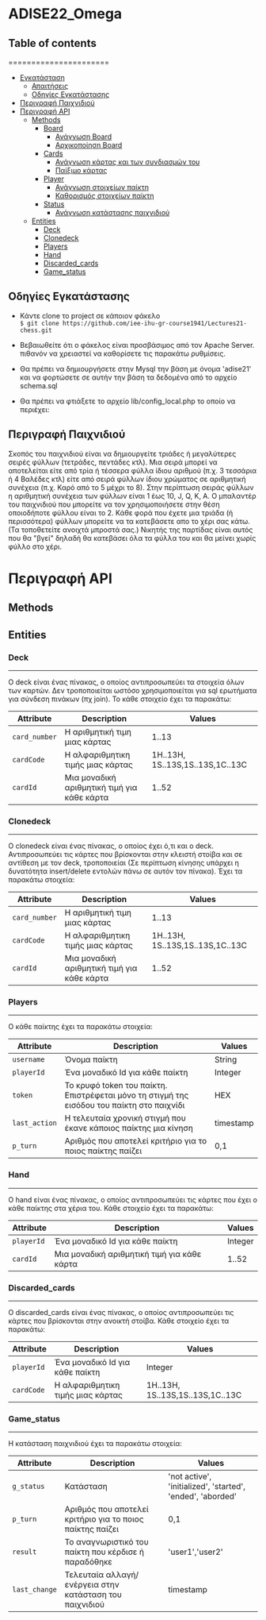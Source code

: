 # ADISE22_Omega
## Table of contents
======================
   * [Εγκατάσταση](#εγκατάσταση)
      * [Απαιτήσεις](#απαιτήσεις)
      * [Οδηγίες Εγκατάστασης](#οδηγίες-εγκατάστασης)
   * [Περιγραφή Παιχνιδιού](#περιγραφή-παιχνιδιού)
   * [Περιγραφή API](#περιγραφή-api)
      * [Methods](#methods)
         * [Board](#board)
            * [Ανάγνωση Board](#ανάγνωση-board)
            * [Αρχικοποίηση Board](#αρχικοποίηση-board)
         * [Cards](#cards)
            * [Ανάγνωση κάρτας και των συνδιασμών του](#ανάγνωση-κάρτας)
            * [Παίξιμο κάρτας](#παίξιμο-κάρτας)
         * [Player](#player)
            * [Ανάγνωση στοιχείων παίκτη](#ανάγνωση-στοιχείων-παίκτη)
            * [Καθορισμός στοιχείων παίκτη](#καθορισμός-στοιχείων-παίκτη)
         * [Status](#status)
            * [Ανάγνωση κατάστασης παιχνιδιού](#ανάγνωση-κατάστασης-παιχνιδιού)
      * [Entities](#entities)
         * [Deck](#deck)
         * [Clonedeck](#clonedeck)
         * [Players](#players)
         * [Hand](#hand)
         * [Discarded_cards](#discarded_cards)
         * [Game_status](#game_status)

## Οδηγίες Εγκατάστασης

 * Κάντε clone το project σε κάποιον φάκελο <br/>
  `$ git clone https://github.com/iee-ihu-gr-course1941/Lectures21-chess.git`

 * Βεβαιωθείτε ότι ο φάκελος είναι προσβάσιμος από τον Apache Server. πιθανόν να χρειαστεί να καθορίσετε τις παρακάτω ρυθμίσεις.

 * Θα πρέπει να δημιουργήσετε στην Mysql την βάση με όνομα 'adise21' και να φορτώσετε σε αυτήν την βάση τα δεδομένα από το αρχείο schema.sql

 * Θα πρέπει να φτιάξετε το αρχείο lib/config_local.php το οποίο να περιέχει:
 
## Περιγραφή Παιχνιδιού
Σκοπός του παιχνιδιού είναι να δημιουργείτε τριάδες ή μεγαλύτερες σειρές φύλλων (τετράδες, πεντάδες κτλ). Μια σειρά μπορεί να αποτελείται είτε από τρία ή τέσσερα φύλλα ίδιου αριθμού (π.χ. 3 τεσσάρια ή 4 Βαλέδες κτλ) είτε από σειρά φύλλων ίδιου χρώματος σε αριθμητική συνέχεια (π.χ. Καρό από το 5 μέχρι το 8). Στην περίπτωση σειράς φύλλων η αριθμητική συνέχεια των φύλλων είναι 1 έως 10, J, Q, K, A. Ο μπαλαντέρ του παιχνιδιού που μπορείτε να τον χρησιμοποιήσετε στην θέση οποιοδήποτε φύλλου είναι το 2.   Κάθε φορά που έχετε μια τριάδα (ή περισσότερα) φύλλων μπορείτε να τα κατεβάσετε απο το χέρι σας κάτω. (Τα τοποθετείτε ανοιχτά μπροστά σας.)   Νικητής της παρτίδας είναι αυτός που θα "βγεί" δηλαδή θα κατεβάσει όλα τα φύλλα του και θα μείνει χωρίς φύλλο στο χέρι.
 
 
 
 
 
 
# Περιγραφή API




## Methods



## Entities


### Deck
---------

Ο deck είναι ένας πίνακας, ο οποίος αντιπροσωπεύει τα στοιχεία όλων των καρτών. Δεν τροποποιείται ωστόσο χρησιμοποιείται για sql ερωτήματα για σύνδεση πινάκων (πχ join). Το κάθε στοιχείο έχει τα παρακάτω:


| Attribute                | Description                                 | Values                               |
| ------------------------ | --------------------------------------------| -------------------------------------|
| `card_number`            | H αριθμητική τιμη μιας κάρτας               | 1..13                                |
| `cardCode`               | Η αλφαριθμητικη τιμής μιας κάρτας           | 1H..13H, 1S..13S,1S..13S,1C..13C     |
| `cardId`                 | Μια μοναδική αριθμητική τιμή για κάθε κάρτα | 1..52                                |




### Clonedeck
---------

Ο clonedeck είναι ένας πίνακας, ο οποίος έχει ό,τι και ο deck. Αντιπροσωπεύει τις κάρτες που βρίσκονται στην κλειστή στοίβα και σε αντίθεση με τον deck, τροποποιείαι (Σε περίπτωση κίνησης υπάρχει η δυνατότητα insert/delete εντολών πάνω σε αυτόν τον πίνακα). Έχει τα παρακάτω στοιχεία:


| Attribute                | Description                                 | Values                               |
| ------------------------ | --------------------------------------------| ------------------------------------ |
| `card_number`            | H αριθμητική τιμη μιας κάρτας               | 1..13                                |
| `cardCode`               | Η αλφαριθμητικη τιμής μιας κάρτας           | 1H..13H, 1S..13S,1S..13S,1C..13C     |
| `cardId`                 | Μια μοναδική αριθμητική τιμή για κάθε κάρτα | 1..52                                |


### Players
---------

O κάθε παίκτης έχει τα παρακάτω στοιχεία:


| Attribute                | Description                                    | Values                             |
| ------------------------ | -----------------------------------------------| -----------------------------------|
| `username`               | Όνομα παίκτη                                   | String                             |
| `playerId`               | Ένα μοναδικό Id για κάθε παίκτη                | Integer                            |
| `token  `                | To κρυφό token του παίκτη. Επιστρέφεται μόνο τη στιγμή της εισόδου του παίκτη στο παιχνίδι | HEX |
| `last_action`            | Η τελευταία χρονική στιγμή που έκανε κάποιος παίκτης μια κίνηση| timestamp          |
| `p_turn`                 | Αριθμός που αποτελεί κριτήριο για το ποιος παίκτης παίζει   | 0,1                   |



### Hand
---------

O hand είναι ένας πίνακας, ο οποίος αντιπροσωπεύει τις κάρτες που έχει ο κάθε παίκτης στα χέρια του. Κάθε στοιχείο έχει τα παρακάτω:


| Attribute                | Description                                 | Values                                |
| ------------------------ | --------------------------------------------| -----------------------------------   |
| `playerId`            | Ένα μοναδικό Id για κάθε παίκτη                | Integer                               |
| `cardId`                 | Μια μοναδική αριθμητική τιμή για κάθε κάρτα | 1..52                                 |


### Discarded_cards
---------

O discarded_cards είναι ένας πίνακας, ο οποίος αντιπροσωπεύει τις κάρτες που βρίσκονται στην ανοικτή στοίβα. Κάθε στοιχείο έχει τα παρακάτω:


| Attribute                | Description                                 | Values                                |
| ------------------------ | --------------------------------------------| -----------------------------------   |
| `playerId`               | Ένα μοναδικό Id για κάθε παίκτη             | Integer                               |
| `cardCode`               | Η αλφαριθμητικη τιμής μιας κάρτας           | 1H..13H, 1S..13S,1S..13S,1C..13C      |


### Game_status
---------

H κατάσταση παιχνιδιού έχει τα παρακάτω στοιχεία:


| Attribute                | Description                                 | Values                                                         |
| ------------------------ | --------------------------------------------| ---------------------------------------------------------------|
| `g_status  `             | Κατάσταση                                   | 'not active', 'initialized', 'started', 'ended', 'aborded'     |
| `p_turn`                 | Αριθμός που αποτελεί κριτήριο για το ποιος παίκτης παίζει   | 0,1                                            |
| `result`                 |  Το αναγνωριστικό του παίκτη που κέρδισε ή παραδόθηκε  |'user1','user2'                                      |
| `last_change`            | Τελευταία αλλαγή/ενέργεια στην κατάσταση του παιχνιδιού         | timestamp                                  |
